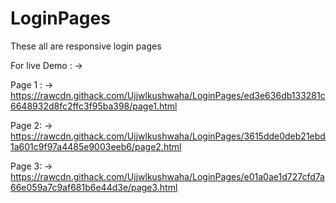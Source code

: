 # LoginPages

These all are responsive login pages 

For live Demo : ->

Page 1 : -> https://rawcdn.githack.com/Ujjwlkushwaha/LoginPages/ed3e636db133281c6648932d8fc2ffc3f95ba398/page1.html

Page 2: -> https://rawcdn.githack.com/Ujjwlkushwaha/LoginPages/3615dde0deb21ebd1a601c9f97a4485e9003eeb6/page2.html

Page 3: -> https://rawcdn.githack.com/Ujjwlkushwaha/LoginPages/e01a0ae1d727cfd7a66e059a7c9af681b6e44d3e/page3.html
